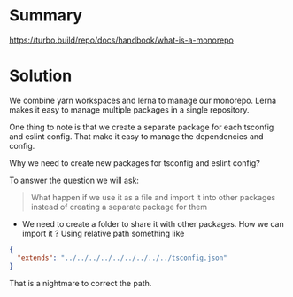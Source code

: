 # Summary

https://turbo.build/repo/docs/handbook/what-is-a-monorepo

# Solution

We combine yarn workspaces and lerna to manage our monorepo.
Lerna makes it easy to manage multiple packages in a single repository.

One thing to note is that we create a separate package for each tsconfig and eslint config. That  make
it easy to manage the dependencies and config.

Why we need to create new packages for tsconfig and eslint config?

To answer the question we will ask:

>What happen if we use it as a file and import it into other packages instead of creating a separate package for them

- We need to create a folder to share it with other packages. How we can import it ? Using relative path something like

```json
{
  "extends": "../../../../../../../../../tsconfig.json"
}
```

That is a nightmare to correct the path.


